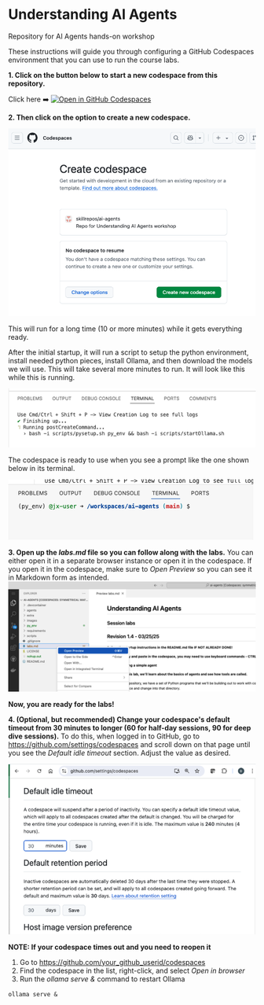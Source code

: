 # Understanding AI Agents

Repository for AI Agents hands-on workshop

These instructions will guide you through configuring a GitHub Codespaces environment that you can use to run the course labs. 

**1. Click on the button below to start a new codespace from this repository.**

Click here ➡️  [![Open in GitHub Codespaces](https://github.com/codespaces/badge.svg)](https://codespaces.new/skillrepos/ai-agents?quickstart=1)

**2. Then click on the option to create a new codespace.**

![Creating new codespace from button](./images/aa1.png?raw=true "Creating new codespace from button")

This will run for a long time (10 or more minutes) while it gets everything ready.

After the initial startup, it will run a script to setup the python environment, install needed python pieces, install Ollama, and then download the models we will use. This will take several more minutes to run. It will look like this while this is running.

![Final prep](./images/aa39.png?raw=true "Final prep")

The codespace is ready to use when you see a prompt like the one shown below in its terminal.

![Ready to use](./images/aa2.png?raw=true "Ready to use")


**3. Open up the *labs.md* file so you can follow along with the labs.**
You can either open it in a separate browser instance or open it in the codespace. If you open it in the codespace, make sure to *Open Preview* so you can see it in Markdown form as intended.
![Opening labs](./images/aa3.png?raw=true "Opening labs")

**Now, you are ready for the labs!**

**4. (Optional, but recommended) Change your codespace's default timeout from 30 minutes to longer (60 for half-day sessions, 90 for deep dive sessions).**
To do this, when logged in to GitHub, go to https://github.com/settings/codespaces and scroll down on that page until you see the *Default idle timeout* section. Adjust the value as desired.

![Changing codespace idle timeout value](./images/aa4.png?raw=true "Changing codespace idle timeout value")

**NOTE: If your codespace times out and you need to reopen it**

1. Go to https://github.com/your_github_userid/codespaces
2. Find the codespace in the list, right-click, and select *Open in browser*
3. Run the *ollama serve &* command to restart Ollama
```
ollama serve &
```

<br/><br/>


